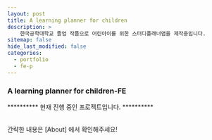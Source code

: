 ```yaml
---
layout: post
title: A learning planner for children
description: >
    한국공학대학교 졸업 작품으로 어린아이를 위한 스터디플래너앱을 제작중입니다.
sitemap: false
hide_last_modified: false
categories:
  - portfolio
  - fe-p
---
```


### A learning planner for children-FE

********** 현재 진행 중인 프로젝트입니다. **********

  <br>
간략한 내용은 [About] 에서 확인해주세요!

[About]: /about/#my-project


